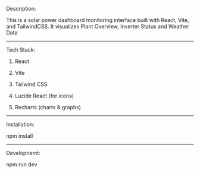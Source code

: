Description:

This is a solar power dashboard monitoring interface built with React, Vite, and TailwindCSS. 
It visualizes Plant Overview, Inverter Status and Weather Data


____________________________________________________________________________________________________________________________________________________

Tech Stack:

1. React

2. Vite

3. Tailwind CSS

4. Lucide React (for icons)

5. Recharts (charts & graphs)

____________________________________________________________________________________________________________________________________________________



Installation:

npm install

____________________________________________________________________________________________________________________________________________________


Developnemt:

npm run dev
